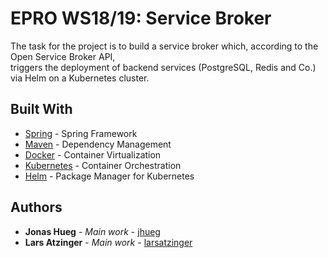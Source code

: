 # EPRO WS18/19: Service Broker

The task for the project is to build a service broker which, according to the Open Service Broker API,  
triggers the deployment of backend services (PostgreSQL, Redis and Co.) via Helm on a Kubernetes cluster.

## Built With

* [Spring](https://spring.io) - Spring Framework
* [Maven](https://maven.apache.org/) - Dependency Management
* [Docker](https://www.docker.com) - Container Virtualization
* [Kubernetes](https://kubernetes.io) - Container Orchestration
* [Helm](https://helm.sh) - Package Manager for Kubernetes

## Authors

* **Jonas Hueg** - *Main work* - [jhueg](https://bitbucket.org/jhueg/)
* **Lars Atzinger** - *Main work* - [larsatzinger](https://bitbucket.org/larsatzinger/)